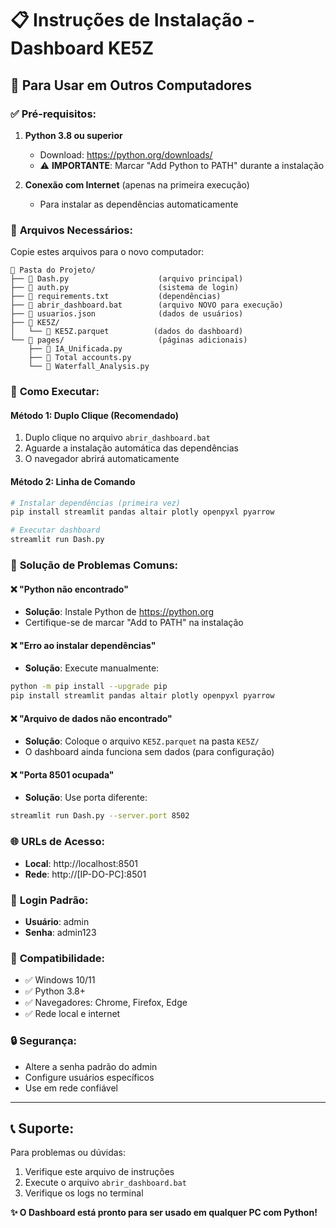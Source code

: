 # 📋 Instruções de Instalação - Dashboard KE5Z

## 🎯 Para Usar em Outros Computadores

### ✅ **Pré-requisitos:**

1. **Python 3.8 ou superior**
   - Download: https://python.org/downloads/
   - ⚠️ **IMPORTANTE**: Marcar "Add Python to PATH" durante a instalação

2. **Conexão com Internet** (apenas na primeira execução)
   - Para instalar as dependências automaticamente

### 📁 **Arquivos Necessários:**

Copie estes arquivos para o novo computador:

```
📂 Pasta do Projeto/
├── 📄 Dash.py                    (arquivo principal)
├── 📄 auth.py                    (sistema de login)
├── 📄 requirements.txt           (dependências)
├── 📄 abrir_dashboard.bat        (arquivo NOVO para execução)
├── 📄 usuarios.json              (dados de usuários)
├── 📂 KE5Z/
│   └── 📄 KE5Z.parquet          (dados do dashboard)
└── 📂 pages/                     (páginas adicionais)
    ├── 📄 IA_Unificada.py
    ├── 📄 Total accounts.py
    └── 📄 Waterfall_Analysis.py
```

### 🚀 **Como Executar:**

#### **Método 1: Duplo Clique (Recomendado)**
1. Duplo clique no arquivo `abrir_dashboard.bat`
2. Aguarde a instalação automática das dependências
3. O navegador abrirá automaticamente

#### **Método 2: Linha de Comando**
```bash
# Instalar dependências (primeira vez)
pip install streamlit pandas altair plotly openpyxl pyarrow

# Executar dashboard
streamlit run Dash.py
```

### 🔧 **Solução de Problemas Comuns:**

#### ❌ **"Python não encontrado"**
- **Solução**: Instale Python de https://python.org
- Certifique-se de marcar "Add to PATH" na instalação

#### ❌ **"Erro ao instalar dependências"**
- **Solução**: Execute manualmente:
```bash
python -m pip install --upgrade pip
pip install streamlit pandas altair plotly openpyxl pyarrow
```

#### ❌ **"Arquivo de dados não encontrado"**
- **Solução**: Coloque o arquivo `KE5Z.parquet` na pasta `KE5Z/`
- O dashboard ainda funciona sem dados (para configuração)

#### ❌ **"Porta 8501 ocupada"**
- **Solução**: Use porta diferente:
```bash
streamlit run Dash.py --server.port 8502
```

### 🌐 **URLs de Acesso:**

- **Local**: http://localhost:8501
- **Rede**: http://[IP-DO-PC]:8501

### 👤 **Login Padrão:**

- **Usuário**: admin
- **Senha**: admin123

### 📱 **Compatibilidade:**

- ✅ Windows 10/11
- ✅ Python 3.8+
- ✅ Navegadores: Chrome, Firefox, Edge
- ✅ Rede local e internet

### 🔒 **Segurança:**

- Altere a senha padrão do admin
- Configure usuários específicos
- Use em rede confiável

---

## 📞 **Suporte:**

Para problemas ou dúvidas:
1. Verifique este arquivo de instruções
2. Execute o arquivo `abrir_dashboard.bat`
3. Verifique os logs no terminal

**✨ O Dashboard está pronto para ser usado em qualquer PC com Python!**
